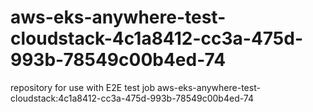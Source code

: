 # aws-eks-anywhere-test-cloudstack-4c1a8412-cc3a-475d-993b-78549c00b4ed-74
repository for use with E2E test job aws-eks-anywhere-test-cloudstack:4c1a8412-cc3a-475d-993b-78549c00b4ed-74
